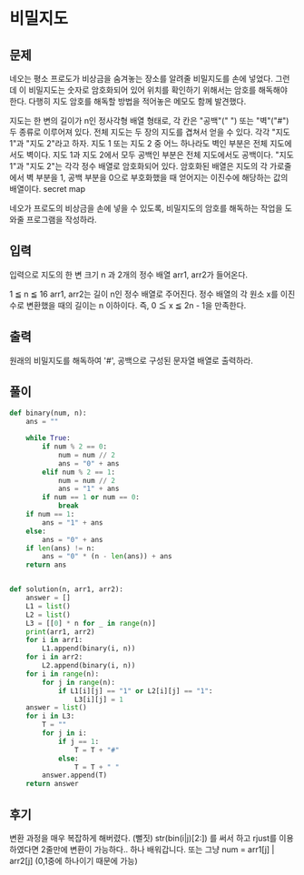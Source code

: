 # 비밀지도

## 문제

네오는 평소 프로도가 비상금을 숨겨놓는 장소를 알려줄 비밀지도를 손에 넣었다. 그런데 이 비밀지도는 숫자로 암호화되어 있어 위치를 확인하기 위해서는 암호를 해독해야 한다. 다행히 지도 암호를 해독할 방법을 적어놓은 메모도 함께 발견했다.

지도는 한 변의 길이가 n인 정사각형 배열 형태로, 각 칸은 "공백"(" ") 또는 "벽"("#") 두 종류로 이루어져 있다.
전체 지도는 두 장의 지도를 겹쳐서 얻을 수 있다. 각각 "지도 1"과 "지도 2"라고 하자. 지도 1 또는 지도 2 중 어느 하나라도 벽인 부분은 전체 지도에서도 벽이다. 지도 1과 지도 2에서 모두 공백인 부분은 전체 지도에서도 공백이다.
"지도 1"과 "지도 2"는 각각 정수 배열로 암호화되어 있다.
암호화된 배열은 지도의 각 가로줄에서 벽 부분을 1, 공백 부분을 0으로 부호화했을 때 얻어지는 이진수에 해당하는 값의 배열이다.
secret map

네오가 프로도의 비상금을 손에 넣을 수 있도록, 비밀지도의 암호를 해독하는 작업을 도와줄 프로그램을 작성하라.

## 입력

입력으로 지도의 한 변 크기 n 과 2개의 정수 배열 arr1, arr2가 들어온다.

1 ≦ n ≦ 16
arr1, arr2는 길이 n인 정수 배열로 주어진다.
정수 배열의 각 원소 x를 이진수로 변환했을 때의 길이는 n 이하이다. 즉, 0 ≦ x ≦ 2n - 1을 만족한다.

## 출력

원래의 비밀지도를 해독하여 '#', 공백으로 구성된 문자열 배열로 출력하라.

## 풀이

```python
def binary(num, n):
    ans = ""

    while True:
        if num % 2 == 0:
            num = num // 2
            ans = "0" + ans
        elif num % 2 == 1:
            num = num // 2
            ans = "1" + ans
        if num == 1 or num == 0:
            break
    if num == 1:
        ans = "1" + ans
    else:
        ans = "0" + ans
    if len(ans) != n:
        ans = "0" * (n - len(ans)) + ans
    return ans


def solution(n, arr1, arr2):
    answer = []
    L1 = list()
    L2 = list()
    L3 = [[0] * n for _ in range(n)]
    print(arr1, arr2)
    for i in arr1:
        L1.append(binary(i, n))
    for i in arr2:
        L2.append(binary(i, n))
    for i in range(n):
        for j in range(n):
            if L1[i][j] == "1" or L2[i][j] == "1":
                L3[i][j] = 1
    answer = list()
    for i in L3:
        T = ""
        for j in i:
            if j == 1:
                T = T + "#"
            else:
                T = T + " "
        answer.append(T)
    return answer
```

## 후기

변환 과정을 매우 복잡하게 해버렸다. (뻘짓)
str(bin(i|j)[2:]) 를 써서 하고
rjust를 이용하였다면 2줄만에 변환이 가능하다..
하나 배워갑니다.
또는 그냥 num = arr1[j] | arr2[j] (0,1중에 하나이기 때문에 가능)
